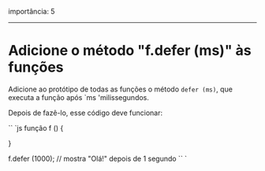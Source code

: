 importância: 5

---

# Adicione o método "f.defer (ms)" às funções

Adicione ao protótipo de todas as funções o método `defer (ms)`, que executa a função após `ms 'milissegundos.

Depois de fazê-lo, esse código deve funcionar:

`` `js
função f () {

}

f.defer (1000); // mostra "Olá!" depois de 1 segundo
`` `
